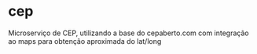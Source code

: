 # cep
Microserviço de CEP, utilizando a base do cepaberto.com com integração ao maps para obtenção aproximada do lat/long
